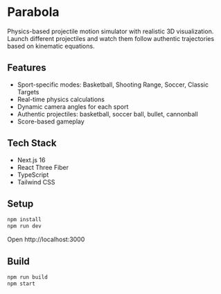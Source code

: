 # Parabola

Physics-based projectile motion simulator with realistic 3D visualization. Launch different projectiles and watch them follow authentic trajectories based on kinematic equations.

## Features

- Sport-specific modes: Basketball, Shooting Range, Soccer, Classic Targets
- Real-time physics calculations
- Dynamic camera angles for each sport
- Authentic projectiles: basketball, soccer ball, bullet, cannonball
- Score-based gameplay

## Tech Stack

- Next.js 16
- React Three Fiber
- TypeScript
- Tailwind CSS

## Setup

```bash
npm install
npm run dev
```

Open http://localhost:3000

## Build

```bash
npm run build
npm start
```
